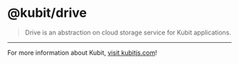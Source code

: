 # @kubit/drive

> Drive is an abstraction on cloud storage service for Kubit applications.

<hr />

For more information about Kubit, [visit kubitjs.com](https://kubitjs.com)!
